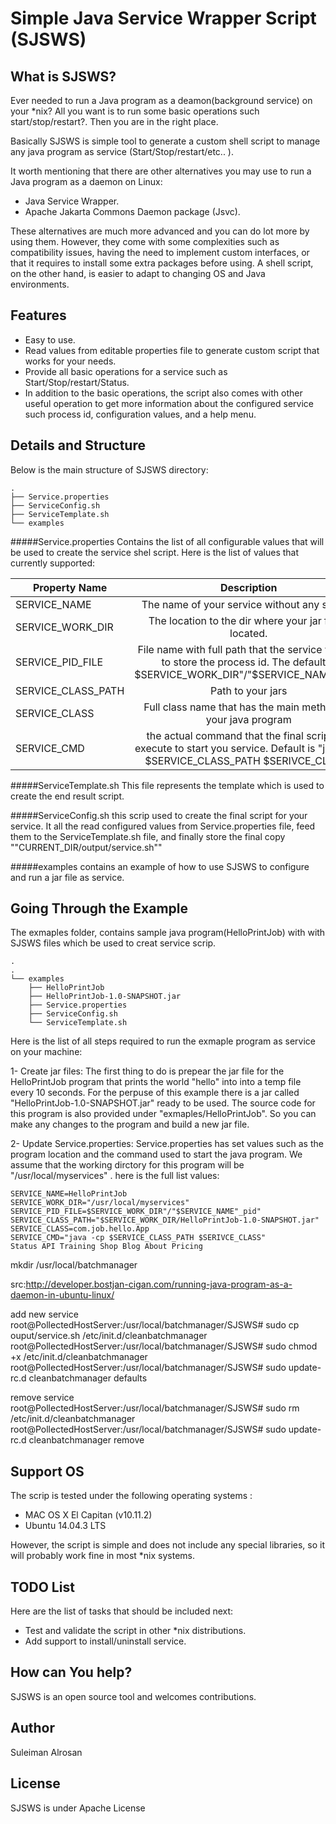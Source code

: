 
Simple Java Service Wrapper Script (SJSWS)
==========


What is SJSWS?
-----
Ever needed to run a Java program as a deamon(background service) on your *nix? All you want is to run some basic operations such start/stop/restart?. Then you are in the right place. 

Basically SJSWS  is simple tool to generate a custom shell script to manage any java program as service (Start/Stop/restart/etc.. ). 


It worth mentioning that there are other alternatives you may use to run a Java program as a daemon on Linux:

- Java Service Wrapper.
- Apache Jakarta Commons Daemon package (Jsvc).

These alternatives are much more advanced and you can do lot more by using them. However, they come with some complexities such as compatibility issues, having the need to implement custom interfaces, or that it requires to install some extra packages before using. A shell script, on the other hand, is easier to adapt to changing OS and Java environments.       


Features
--------

- Easy to use.
- Read values from editable properties file to generate custom script that works for your needs.   
- Provide all basic operations for a service such as Start/Stop/restart/Status.
- In addition to the basic operations, the script also comes with other useful operation to get more information about the configured service such process id, configuration values, and a help menu. 
 


Details and Structure
---
Below is the main structure of SJSWS directory:

```
.
├── Service.properties
├── ServiceConfig.sh
├── ServiceTemplate.sh
└── examples

```

#####Service.properties
Contains the list of all configurable values that will be used to create the service shel script. Here is the list of values that currently supported: 


| Property Name | Description   |
| ------------- |:-------------:|
| SERVICE_NAME      | The name of your service without any spaces|
| SERVICE_WORK_DIR  | The location to the dir where your jar file is located.       |
| SERVICE_PID_FILE  | File name with full path that the service will use to store the process id. The default is  $SERVICE_WORK_DIR"/"$SERVICE_NAME"_pid"   |
| SERVICE_CLASS_PATH| Path to your jars      |
| SERVICE_CLASS     | Full class name that has the main method for your java program|
|SERVICE_CMD        |  the actual command that the final script will execute to start you service. Default  is "java -cp $SERVICE_CLASS_PATH $SERIVCE_CLASS"|

#####ServiceTemplate.sh
This file represents the template which is used to create the end result script. 

#####ServiceConfig.sh
this scrip used to create the final script for your service. It all the read configured values from Service.properties file, feed them to the ServiceTemplate.sh file, and finally store the  final copy  ""CURRENT_DIR/output/service.sh""

#####examples
contains an example of how to use SJSWS to configure and run a jar file as service. 

Going Through the Example
--------
The exmaples folder, contains sample java program(HelloPrintJob) with with SJSWS files which be used to creat service scrip.
 
```
.
.
└── examples
    ├── HelloPrintJob
    ├── HelloPrintJob-1.0-SNAPSHOT.jar
    ├── Service.properties
    ├── ServiceConfig.sh
    └── ServiceTemplate.sh

```

Here is the list of all steps required to run the exmaple program as service on your machine:

1-  Create jar files: The first thing to do is prepear the jar file for the HelloPrintJob program that prints the world "hello" into into a temp file every 10 seconds. For the perpuse of this example there is a jar called "HelloPrintJob-1.0-SNAPSHOT.jar" ready to be used. The source code for this program is also provided under "exmaples/HelloPrintJob". So you can make any changes to the program and build a new jar file. 

2- Update Service.properties: Service.properties has set values such as the program location and the command used to start the java program. We assume that the working dirctory for this program will be  "/usr/local/myservices" . here is the full list values: 
````
SERVICE_NAME=HelloPrintJob
SERVICE_WORK_DIR="/usr/local/myservices"
SERVICE_PID_FILE=$SERVICE_WORK_DIR"/"$SERVICE_NAME"_pid"
SERVICE_CLASS_PATH="$SERVICE_WORK_DIR/HelloPrintJob-1.0-SNAPSHOT.jar"
SERVICE_CLASS=com.job.hello.App
SERVICE_CMD="java -cp $SERVICE_CLASS_PATH $SERIVCE_CLASS"
Status API Training Shop Blog About Pricing
````

mkdir /usr/local/batchmanager



src:http://developer.bostjan-cigan.com/running-java-program-as-a-daemon-in-ubuntu-linux/

add new service
root@PollectedHostServer:/usr/local/batchmanager/SJSWS# sudo cp ouput/service.sh /etc/init.d/cleanbatchmanager
root@PollectedHostServer:/usr/local/batchmanager/SJSWS# sudo chmod +x /etc/init.d/cleanbatchmanager 
root@PollectedHostServer:/usr/local/batchmanager/SJSWS# sudo update-rc.d cleanbatchmanager defaults 



remove service 
root@PollectedHostServer:/usr/local/batchmanager/SJSWS# sudo rm /etc/init.d/cleanbatchmanager
root@PollectedHostServer:/usr/local/batchmanager/SJSWS# sudo update-rc.d cleanbatchmanager remove 


Support OS
--------
The scrip is tested under the following operating systems :  
-  MAC OS X El Capitan (v10.11.2)
-  Ubuntu 14.04.3 LTS

However, the script is simple and does not include any special libraries, so it will probably work fine in most *nix systems. 

TODO List
--------
Here are the list of tasks that should be included next: 
- Test and validate the script in other *nix distributions.
- Add support to install/uninstall service.


How can You help?
-----------------

SJSWS is an open source tool and welcomes contributions.


Author
--------
Suleiman Alrosan 

License
-------
 SJSWS is under Apache License
